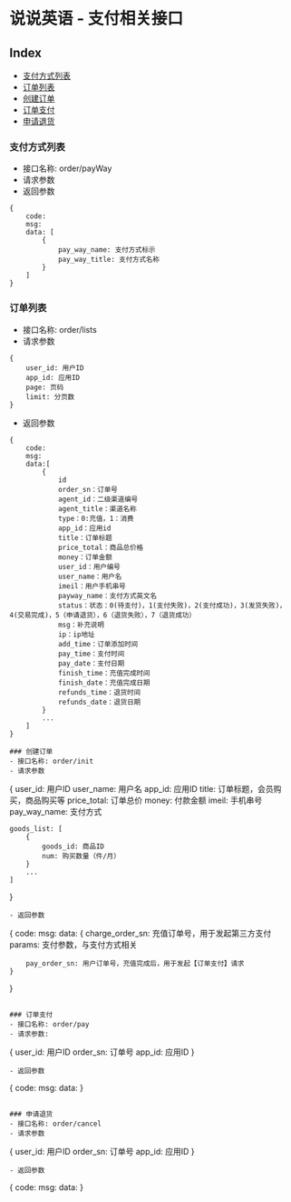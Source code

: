 # 说说英语 - 支付相关接口

## Index
- [支付方式列表](#支付方式列表)
- [订单列表](#订单列表)
- [创建订单](#创建订单)
- [订单支付](#订单支付)
- [申请退货](#申请退货)

### 支付方式列表
- 接口名称: order/payWay
- 请求参数
- 返回参数
```
{
    code:
    msg: 
    data: [
        {
            pay_way_name: 支付方式标示
            pay_way_title: 支付方式名称
        }
    ]
}
```

### 订单列表
- 接口名称: order/lists
- 请求参数
```
{
    user_id: 用户ID
    app_id: 应用ID
    page: 页码
    limit: 分页数
}
```
- 返回参数
```
{
    code: 
    msg: 
    data:[
        {
            id
            order_sn：订单号
            agent_id：二级渠道编号
            agent_title：渠道名称
            type：0:充值，1：消费
            app_id：应用id
            title：订单标题
            price_total：商品总价格
            money：订单金额
            user_id：用户编号
            user_name：用户名
            imeil：用户手机串号
            payway_name：支付方式英文名
            status：状态：0(待支付)，1(支付失败)，2(支付成功)，3(发货失败)，4(交易完成)，5（申请退货），6（退货失败），7（退货成功）
            msg：补充说明
            ip：ip地址
            add_time：订单添加时间
            pay_time：支付时间
            pay_date：支付日期
            finish_time：充值完成时间
            finish_date：充值完成日期
            refunds_time：退货时间
            refunds_date：退货日期
        }
        ...
    ]
}

### 创建订单
- 接口名称: order/init
- 请求参数
```
{
    user_id: 用户ID
    user_name: 用户名
    app_id: 应用ID
    title: 订单标题，会员购买，商品购买等
    price_total: 订单总价
    money: 付款金额
    imeil: 手机串号
    pay_way_name: 支付方式
    
    goods_list: [
        {
            goods_id: 商品ID
            num: 购买数量（件/月）
        }
        ...
    ]
}
```
- 返回参数
```
{
    code:
    msg: 
    data: {
        charge_order_sn: 充值订单号，用于发起第三方支付
        params: 支付参数，与支付方式相关
        
        pay_order_sn: 用户订单号，充值完成后，用于发起【订单支付】请求
    }
}
```

### 订单支付
- 接口名称: order/pay
- 请求参数: 
```
{
    user_id: 用户ID
    order_sn: 订单号
    app_id: 应用ID
}
```
- 返回参数
```
{
    code: 
    msg: 
    data:
}
```

### 申请退货
- 接口名称: order/cancel
- 请求参数
```
{
    user_id: 用户ID
    order_sn: 订单号
    app_id: 应用ID
}
```
- 返回参数
```
{
    code: 
    msg: 
    data:
}
```
